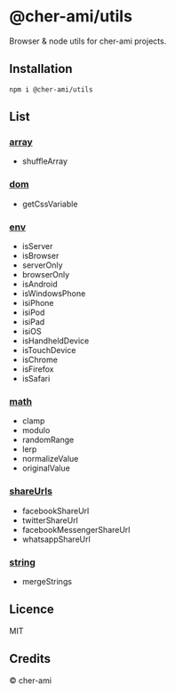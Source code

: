 # @cher-ami/utils

Browser & node utils for cher-ami projects.

## Installation

```shell
npm i @cher-ami/utils
```

## List

### [array](./src/array.ts)

- shuffleArray

### [dom](./src/dom.ts)

- getCssVariable

### [env](./src/envs.ts)

- isServer
- isBrowser
- serverOnly
- browserOnly
- isAndroid
- isWindowsPhone
- isiPhone
- isiPod
- isiPad
- isiOS
- isHandheldDevice
- isTouchDevice
- isChrome
- isFirefox
- isSafari

### [math](./src/math.ts)

- clamp
- modulo
- randomRange
- lerp
- normalizeValue
- originalValue

### [shareUrls](./src/shareUrls.ts)

- facebookShareUrl
- twitterShareUrl
- facebookMessengerShareUrl
- whatsappShareUrl

### [string](./src/string.ts)

- mergeStrings

## Licence

MIT

## Credits

© cher-ami
